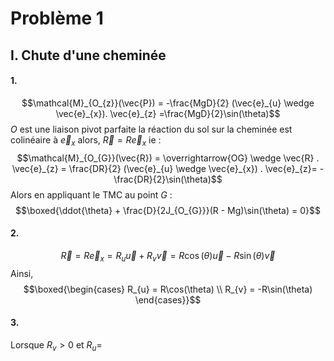 # Problème 1
## I. Chute d'une cheminée
#### 1.
$$\mathcal{M}_{O_{z}}(\vec{P}) = -\frac{MgD}{2} (\vec{e}_{u} \wedge \vec{e}_{x}). \vec{e}_{z} =\frac{MgD}{2}\sin(\theta)$$
$O$ est une liaison pivot parfaite la réaction du sol sur la cheminée est colinéaire à $\vec{e}_{x}$ alors, $\vec{R} = R\vec{e}_{x}$ ie : 
$$\mathcal{M}_{O_{G}}(\vec{R}) = \overrightarrow{OG} \wedge \vec{R} . \vec{e}_{z} = \frac{DR}{2} (\vec{e}_{u} \wedge \vec{e}_{x}) . \vec{e}_{z}= -\frac{DR}{2}\sin(\theta)$$
Alors en appliquant le TMC au point $G$ : 
$$\boxed{\ddot{\theta} + \frac{D}{2J_{O_{G}}}(R - Mg)\sin(\theta) = 0}$$

#### 2.
$$\vec{R} = R \vec{e}_{x} = R_{u}\vec{u} + R_{v}\vec{v} = R\cos(\theta)\vec{u} - R\sin(\theta)\vec{v}$$
Ainsi, 
$$\boxed{\begin{cases}
R_{u} = R\cos(\theta) \\
R_{v} = -R\sin(\theta)
\end{cases}}$$

#### 3.
Lorsque $R_{v} > 0$ et $R_{u} =$



